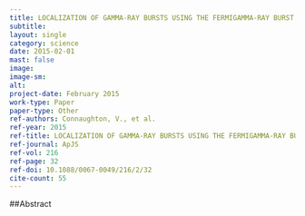 ```yaml
---
title: LOCALIZATION OF GAMMA-RAY BURSTS USING THE FERMIGAMMA-RAY BURST MONITOR
subtitle: 
layout: single
category: science
date: 2015-02-01
mast: false
image: 
image-sm: 
alt: 
project-date: February 2015
work-type: Paper
paper-type: Other
ref-authors: Connaughton, V., et al.
ref-year: 2015
ref-title: LOCALIZATION OF GAMMA-RAY BURSTS USING THE FERMIGAMMA-RAY BURST MONITOR
ref-journal: ApJS
ref-vol: 216
ref-page: 32
ref-doi: 10.1088/0067-0049/216/2/32
cite-count: 55
---
```



##Abstract
